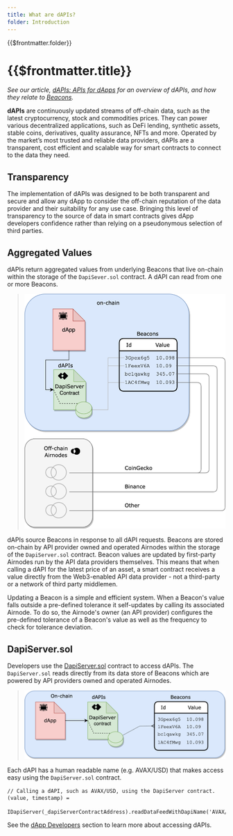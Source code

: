 ```yaml
---
title: What are dAPIs?
folder: Introduction
---
```


<TitleSpan>{{$frontmatter.folder}}</TitleSpan>

# {{$frontmatter.title}}

<VersionWarning/>

<TocHeader />
<TOC class="table-of-contents" :include-level="[2,3]" />

_See our article,
[dAPIs: APIs for dApps](https://medium.com/api3/dapis-apis-for-dapps-53b83f8d2493)
for an overview of dAPIs, and how they relate to
[Beacons](https://medium.com/api3/beacons-building-blocks-for-web3-data-connectivity-df6ad3eb5763)._

**dAPIs** are continuously updated streams of off-chain data, such as the latest
cryptocurrency, stock and commodities prices. They can power various
decentralized applications, such as DeFi lending, synthetic assets, stable
coins, derivatives, quality assurance, NFTs and more. Operated by the market’s
most trusted and reliable data providers, dAPIs are a transparent, cost
efficient and scalable way for smart contracts to connect to the data they need.

## Transparency

The implementation of dAPIs was designed to be both transparent and secure and
allow any dApp to consider the off-chain reputation of the data provider and
their suitability for any use case. Bringing this level of transparency to the
source of data in smart contracts gives dApp developers confidence rather than
relying on a pseudonymous selection of third parties.

## Aggregated Values

dAPIs return aggregated values from underlying Beacons that live on-chain within
the storage of the `DapiSever.sol` contract. A dAPI can read from one or more
Beacons.

> <img src="./assets/images/dapi-beacons.png" width="550px"/>

dAPIs source Beacons in response to all dAPI requests. Beacons are stored
on-chain by API provider owned and operated Airnodes within the storage of the
`DapiServer.sol` contract. Beacon values are updated by first-party Airnodes run
by the API data providers themselves. This means that when calling a dAPI for
the latest price of an asset, a smart contract receives a value directly from
the Web3-enabled API data provider - not a third-party or a network of third
party middlemen.

Updating a Beacon is a simple and efficient system. When a Beacon's value falls
outside a pre-defined tolerance it self-updates by calling its associated
Airnode. To do so, the Airnode's owner (an API provider) configures the
pre-defined tolerance of a Beacon's value as well as the frequency to check for
tolerance deviation.

## DapiServer.sol

Developers use the
[DapiServer.sol](https://github.com/api3dao/airnode-protocol-v1/blob/main/contracts/dapis/DapiServer.sol)
contract to access dAPIs. The `DapiServer.sol` reads directly from its data
store of Beacons which are powered by API providers owned and operated Airnodes.

> <img src="./assets/images/dapp-beacon.png" width="550px"/>

Each dAPI has a human readable name (e.g. AVAX/USD) that makes access easy using
the `DapiServer.sol` contract.

```solidity
// Calling a dAPI, such as AVAX/USD, using the DapiServer contract.
(value, timestamp) =
  IDapiServer(_dapiServerContractAddress).readDataFeedWithDapiName('AVAX/USD');
```

See the [dApp Developers](./developers/) section to learn more about accessing
dAPIs.
